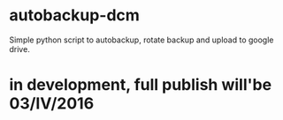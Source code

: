 # autobackup-dcm
Simple python script to autobackup, rotate backup and upload to google drive.

# in development, full publish will'be 03/IV/2016
